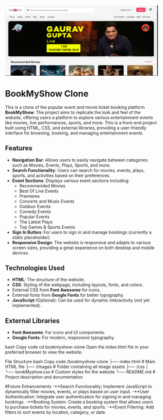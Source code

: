 ![image Alt](https://github.com/Kanishka032/BookMyShow/blob/681dc75f8f23f3f6b4c8ae8e5bd39f4a35b87cc9/image/Screenshot%202024-11-26%20165429.png)
# BookMyShow Clone

This is a clone of the popular event and movie ticket booking platform **BookMyShow**. The project aims to replicate the look and feel of the website, offering users a platform to explore various entertainment events like movies, live performances, sports, and more. This is a front-end project built using HTML, CSS, and external libraries, providing a user-friendly interface for browsing, booking, and managing entertainment events.

## Features

- **Navigation Bar**: Allows users to easily navigate between categories such as Movies, Events, Plays, Sports, and more.
- **Search Functionality**: Users can search for movies, events, plays, sports, and activities based on their preferences.
- **Event Sections**: Displays various event sections including:
  - Recommended Movies
  - Best Of Live Events
  - Premieres
  - Concerts and Music Events
  - Outdoor Events
  - Comedy Events
  - Popular Events
  - The Latest Plays
  - Top Games & Sports Events
- **Sign In Button**: For users to sign in and manage bookings (currently a static placeholder).
- **Responsive Design**: The website is responsive and adapts to various screen sizes, providing a great experience on both desktop and mobile devices.

## Technologies Used

- **HTML**: The structure of the website.
- **CSS**: Styling of the webpage, including layouts, fonts, and colors.
- External CSS from **Font Awesome** for icons.
- External fonts from **Google Fonts** for better typography.
- **JavaScript** (Optional): Can be used for dynamic interactivity (not yet implemented).

## External Libraries

- **Font Awesome**: For icons and UI components.
- **Google Fonts**: For modern, responsive typography.



bash
Copy code
cd bookmyshow-clone
Open the index.html file in your preferred browser to view the website.

File Structure
bash
Copy code
/bookmyshow-clone
├── index.html           # Main HTML file
├── /images              # Folder containing all image assets
├── /css
│   └── bookMyshow.css   # Custom styles for the website
└── README.md            # Project description and documentation

#Future Enhancements
-**Search Functionality: Implement JavaScript to dynamically filter movies, events, or plays based on user input.
-**User Authentication: Integrate user authentication for signing in and managing bookings.
-**Booking System: Create a booking system that allows users to purchase tickets for movies, events, and sports.
-**Event Filtering: Add filters to sort events by location, category, or date.
